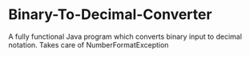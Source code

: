 # Binary-To-Decimal-Converter
A fully functional Java program which converts binary input to decimal notation.
Takes care of NumberFormatException
